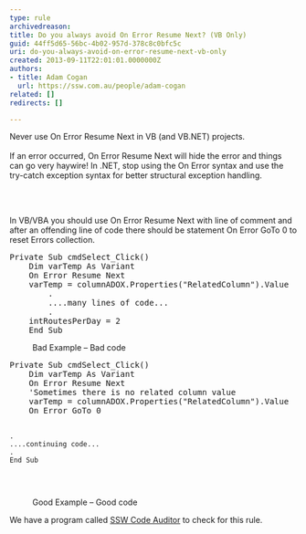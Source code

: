 ```yaml
---
type: rule
archivedreason: 
title: Do you always avoid On Error Resume Next? (VB Only)
guid: 44ff5d65-56bc-4b02-957d-378c8c0bfc5c
uri: do-you-always-avoid-on-error-resume-next-vb-only
created: 2013-09-11T22:01:01.0000000Z
authors:
- title: Adam Cogan
  url: https://ssw.com.au/people/adam-cogan
related: []
redirects: []

---
```



<p>​Never use On Error Resume Next in VB (and VB.NET) projects.<br>
<br>
If an error occurred, On Error Resume Next will hide the error and things can go very haywire! In .NET, stop using the On Error syntax and use the try-catch exception syntax for better structural exception handling.</p>
<br><excerpt class='endintro'></excerpt><br>
<p class="p1">In VB/VBA you should use On Error Resume Next with line of comment and after an offending line of code there should be statement On Error GoTo 0 to reset Errors collection.</p><dl class="bad"><dt><pre>Private Sub cmdSelect_Click()
    Dim varTemp As Variant
    On Error Resume Next
    varTemp = columnADOX.Properties(&quot;RelatedColumn&quot;).Value
        .
        ....many lines of code...
        .
    intRoutesPerDay = 2
    End Sub
</pre></dt><dd>Bad Example – Bad code</dd></dl><dl class="good"><dt><pre>Private Sub cmdSelect_Click()
    Dim varTemp As Variant
    On Error Resume Next
    'Sometimes there is no related column value
    varTemp = columnADOX.Properties(&quot;RelatedColumn&quot;).Value
    On Error GoTo 0

    .
    ....continuing code...
    .
    End Sub
</pre></dt><dd>Good Example – Good code</dd></dl><p class="p5"> 
   <span class="ssw-rteStyle-YellowBorderBox">We have a program called&#160;<a href="http&#58;//www.ssw.com.au/ssw/CodeAuditor/Rules.aspx%22%20%5cl%20%22NoOnErrorResumeNext">SSW Code Auditor</a>&#160;to check for this rule.</span></p>


